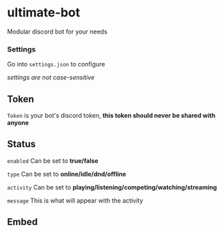 # ultimate-bot
Modular discord bot for your needs

### Settings
Go into `settings.json` to configure

*settings are not case-sensitive*

## Token 
`Token` is your bot's discord token, **this token should never be shared with anyone**

## Status
`enabled` Can be set to **true/false**

`type` Can be set to **online/idle/dnd/offline**

`activity` Can be set to **playing/listening/competing/watching/streaming**

`message` This is what will appear with the activity

## Embed